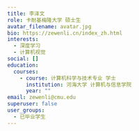 ```yaml
---
title: 李泽文
role: 卡耐基梅隆大学 硕士生
avatar_filename: avatar.jpg
bio: https://zewenli.cn/index_zh.html
interests:
  - 深度学习
  - 计算机视觉
social: []
education:
  courses:
    - course: 计算机科学与技术专业 学士
      institution: 河海大学 计算机与信息学院
      year: ""
email: zewenli@cmu.edu
superuser: false
user_groups:
  - 已毕业学生
---
```

